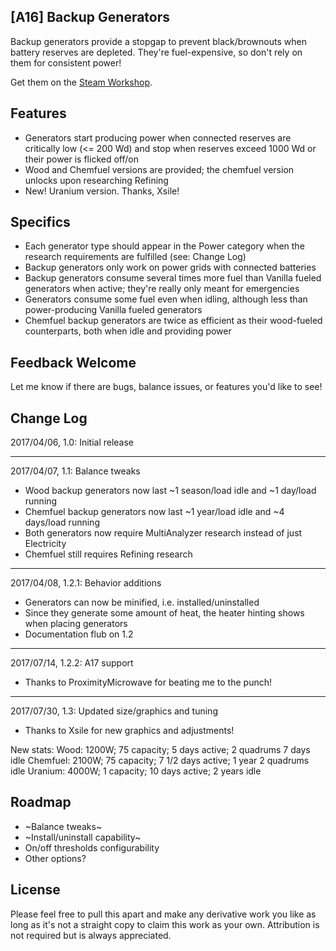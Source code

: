[A16] Backup Generators
--------------------------------
Backup generators provide a stopgap to prevent black/brownouts when battery reserves are depleted. They're fuel-expensive, so don't rely on them for consistent power!

Get them on the [Steam Workshop](http://steamcommunity.com/sharedfiles/filedetails/?id=899559174).

Features
--------------------------------
* Generators start producing power when connected reserves are critically low (&lt;= 200 Wd) and stop when reserves exceed 1000 Wd or their power is flicked off/on
* Wood and Chemfuel versions are provided; the chemfuel version unlocks upon researching Refining
* New! Uranium version. Thanks, Xsile!

Specifics
--------------------------------
* Each generator type should appear in the Power category when the research requirements are fulfilled (see: Change Log)
* Backup generators only work on power grids with connected batteries
* Backup generators consume several times more fuel than Vanilla fueled generators when active; they're really only meant for emergencies
* Generators consume some fuel even when idling, although less than power-producing Vanilla fueled generators
* Chemfuel backup generators are twice as efficient as their wood-fueled counterparts, both when idle and providing power

Feedback Welcome
--------------------------------
Let me know if there are bugs, balance issues, or features you'd like to see!

Change Log
--------------------------------
2017/04/06, 1.0: Initial release

-------------------------------------------------------------------------------------------
2017/04/07, 1.1: Balance tweaks
* Wood backup generators now last ~1 season/load idle and ~1 day/load running
* Chemfuel backup generators now last ~1 year/load idle and ~4 days/load running
* Both generators now require MultiAnalyzer research instead of just Electricity
* Chemfuel still requires Refining research

-------------------------------------------------------------------------------------------
2017/04/08, 1.2.1: Behavior additions
* Generators can now be minified, i.e. installed/uninstalled
* Since they generate some amount of heat, the heater hinting shows when placing generators
* Documentation flub on 1.2

-------------------------------------------------------------------------------------------
2017/07/14, 1.2.2: A17 support
* Thanks to ProximityMicrowave for beating me to the punch!

-------------------------------------------------------------------------------------------
2017/07/30, 1.3: Updated size/graphics and tuning
* Thanks to Xsile for new graphics and adjustments!

New stats:
  Wood: 1200W; 75 capacity; 5 days active; 2 quadrums 7 days idle
  Chemfuel: 2100W; 75 capacity; 7 1/2 days active; 1 year 2 quadrums idle
  Uranium: 4000W; 1 capacity; 10 days active; 2 years idle

Roadmap
--------------------------------
* ~Balance tweaks~
* ~Install/uninstall capability~
* On/off thresholds configurability
* Other options?

License
--------------------------------
Please feel free to pull this apart and make any derivative work you like as long as it's not a straight copy to claim this work as your own. Attribution is not required but is always appreciated.
